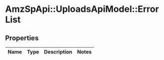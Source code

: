 # AmzSpApi::UploadsApiModel::ErrorList

## Properties
Name | Type | Description | Notes
------------ | ------------- | ------------- | -------------

